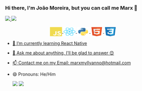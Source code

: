 ### Hi there, I'm João Moreira, but you can call me Marx 👋

<div align="center" style="display: inline-block">
  <a href="https://github.com/marxmyllyanno">
  <img height="170em" src="https://github-readme-stats.vercel.app/api?username=marxmyllyanno&show_icons=true&theme=dracula&include_all_commits=true&count_private=true"/>
  <img height="155em" src="https://github-readme-stats.vercel.app/api/top-langs/?username=marxmyllyanno&layout=compact&langs_count=7&theme=dracula"/>
</div>
 
<div align="center" style="display: inline_block"><br>
  <img align="center" height="30" width="40" src="https://raw.githubusercontent.com/devicons/devicon/master/icons/javascript/javascript-plain.svg">
  <img align="center" height="30" width="40" src="https://raw.githubusercontent.com/devicons/devicon/master/icons/react/react-original.svg">
  <img align="center" height="30" width="40" src="https://raw.githubusercontent.com/devicons/devicon/master/icons/python/python-original.svg">
  <img align="center" height="30" width="40" src="https://raw.githubusercontent.com/devicons/devicon/master/icons/html5/html5-original.svg">
  <img align="center" height="30" width="40" src="https://raw.githubusercontent.com/devicons/devicon/master/icons/css3/css3-original.svg">
  
</div>
  
  <div>
  <p>  </p>
  </div>
  
  
- 🌱 I’m currently learning React Native
- 💬 Ask me about anything, I'll be glad to answer 😊
- 📫 Contact me on my Email: marxmyllyanno@hotmail.com
- 😄 Pronouns: He/Him


  <a href="https://www.instagram.com/maad_marx/" target="_blank"><img src="https://img.shields.io/badge/-Instagram-%23E4405F?style=for-the-badge&logo=instagram&logoColor=white" target="_blank"></a>
  <a href="https://www.linkedin.com/in/jo%C3%A3o-moreira-b2538414b/" target="_blank"><img src="https://img.shields.io/badge/-LinkedIn-%230077B5?style=for-the-badge&logo=linkedin&logoColor=white" target="_blank"></a> 

 
</div>

